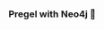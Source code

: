 ### Pregel with Neo4j 🚀



































































































































 



















































